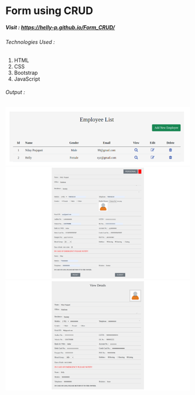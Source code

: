# Form using CRUD


##### Visit : https://helly-p.github.io/Form_CRUD/

###### Technologies Used : 
1. HTML
2. CSS
3. Bootstrap
4. JavaScript

###### Output :

<img src="./img/crud1.png"/>
<img src="./img/add.png"/>
<img src="./img/view_data.png"/>